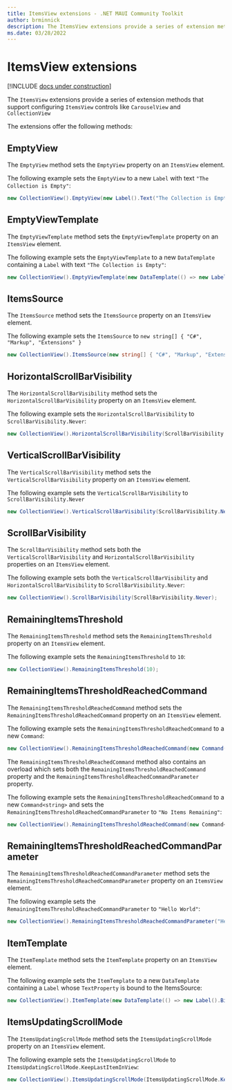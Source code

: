 ```yaml
---
title: ItemsView extensions - .NET MAUI Community Toolkit
author: brminnick
description: The ItemsView extensions provide a series of extension methods that support configuring ItemsView controls
ms.date: 03/28/2022
---
```


# ItemsView extensions

[!INCLUDE [docs under construction](../../includes/preview-note.md)]

The `ItemsView` extensions provide a series of extension methods that support configuring `ItemsView` controls like `CarouselView` and `CollectionView`

The extensions offer the following methods:

## EmptyView

The `EmptyView` method sets the `EmptyView` property on an `ItemsView` element.

The following example sets the `EmptyView` to a new `Label` with text `"The Collection is Empty"`:

```csharp
new CollectionView().EmptyView(new Label().Text("The Collection is Empty"));
```

## EmptyViewTemplate

The `EmptyViewTemplate` method sets the `EmptyViewTemplate` property on an `ItemsView` element.

The following example sets the `EmptyViewTemplate` to a new `DataTemplate` containing a `Label` with text `"The Collection is Empty"`:

```csharp
new CollectionView().EmptyViewTemplate(new DataTemplate(() => new Label().Text("The Collection is Empty")));
```

## ItemsSource

The `ItemsSource` method sets the `ItemsSource` property on an `ItemsView` element.

The following example sets the `ItemsSource` to `new string[] { "C#", "Markup", "Extensions" }`

```csharp
new CollectionView().ItemsSource(new string[] { "C#", "Markup", "Extensions" });
```

## HorizontalScrollBarVisibility

The `HorizontalScrollBarVisibility` method sets the `HorizontalScrollBarVisibility` property on an `ItemsView` element.

The following example sets the `HorizontalScrollBarVisibility` to `ScrollBarVisibility.Never`:

```csharp
new CollectionView().HorizontalScrollBarVisibility(ScrollBarVisibility.Never);
```

## VerticalScrollBarVisibility

The `VerticalScrollBarVisibility` method sets the `VerticalScrollBarVisibility` property on an `ItemsView` element.

The following example sets the `VerticalScrollBarVisibility` to `ScrollBarVisibility.Never`

```csharp
new CollectionView().VerticalScrollBarVisibility(ScrollBarVisibility.Never);
```

## ScrollBarVisibility

The `ScrollBarVisibility` method sets both the `VerticalScrollBarVisibility` and `HorizontalScrollBarVisibility` properties on an `ItemsView` element.

The following example sets both the `VerticalScrollBarVisibility` and `HorizontalScrollBarVisibility` to `ScrollBarVisibility.Never`:

```csharp
new CollectionView().ScrollBarVisibility(ScrollBarVisibility.Never);
```

## RemainingItemsThreshold

The `RemainingItemsThreshold` method sets the `RemainingItemsThreshold` property on an `ItemsView` element.

The following example sets the `RemainingItemsThreshold` to `10`:

```csharp
new CollectionView().RemainingItemsThreshold(10);
```

## RemainingItemsThresholdReachedCommand

The `RemainingItemsThresholdReachedCommand` method sets the `RemainingItemsThresholdReachedCommand` property on an `ItemsView` element.

The following example sets the `RemainingItemsThresholdReachedCommand` to a new `Command`:

```csharp
new CollectionView().RemainingItemsThresholdReachedCommand(new Command(async () => await DisplayAlert("Threshold Reached", "", "OK")));
```

The `RemainingItemsThresholdReachedCommand` method also contains an overload which sets both the `RemainingItemsThresholdReachedCommand` property and the `RemainingItemsThresholdReachedCommandParameter` property.

The following example sets the `RemainingItemsThresholdReachedCommand` to a new `Command<string>` and sets the `RemainingItemsThresholdReachedCommandParameter` to `"No Items Remaining"`:

```csharp
new CollectionView().RemainingItemsThresholdReachedCommand(new Command<string>(async text => await DisplayAlert("Threshold Reached", text, "OK"), "No Items Remaining"));
```

## RemainingItemsThresholdReachedCommandParameter

The `RemainingItemsThresholdReachedCommandParameter` method sets the `RemainingItemsThresholdReachedCommandParameter` property on an `ItemsView` element.

The following example sets the `RemainingItemsThresholdReachedCommandParameter` to `"Hello World"`:

```csharp
new CollectionView().RemainingItemsThresholdReachedCommandParameter("Hello World");
```

## ItemTemplate

The `ItemTemplate` method sets the `ItemTemplate` property on an `ItemsView` element.

The following example sets the `ItemTemplate` to a new `DataTemplate` containing a `Label` whose `TextProperty` is bound to the ItemsSource:

```csharp
new CollectionView().ItemTemplate(new DataTemplate(() => new Label().Bind(Label.TextProperty, ".")));
```

## ItemsUpdatingScrollMode

The `ItemsUpdatingScrollMode` method sets the `ItemsUpdatingScrollMode` property on an `ItemsView` element.

The following example sets the `ItemsUpdatingScrollMode` to `ItemsUpdatingScrollMode.KeepLastItemInView`:

```csharp
new CollectionView().ItemsUpdatingScrollMode(ItemsUpdatingScrollMode.KeepLastItemInView);
```
